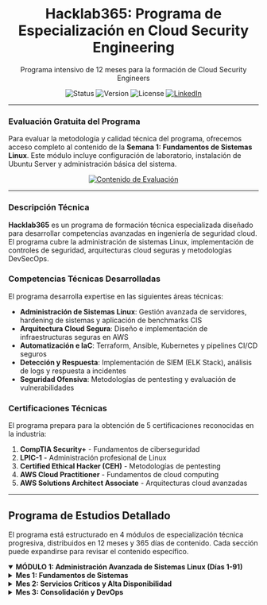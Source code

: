 <!-- 
    ### NOTAS TÉCNICAS ###
    1.  README.md optimizado para profesionales de IT y ciberseguridad
    2.  Diseño minimalista y funcional
    3.  Estructura técnica profesional
-->

<div align="center">
  <!-- <img src="./assets/hacklab365-logo.png" alt="Hacklab365" width="180"/> -->
  <h1>Hacklab365: Programa de Especialización en Cloud Security Engineering</h1>
  <p>
    Programa intensivo de 12 meses para la formación de Cloud Security Engineers
  </p>
</div>

<div align="center">
  <img src="https://img.shields.io/badge/Status-Production_Ready-success" alt="Status">
  <img src="https://img.shields.io/badge/Version-2025.1.0-blue" alt="Version">
  <img src="https://img.shields.io/badge/License-Proprietary-red" alt="License">
  <a href="https://www.linkedin.com/in/tu-perfil/">
    <img src="https://img.shields.io/badge/Contact-LinkedIn-0077B5" alt="LinkedIn">
  </a>
</div>

---

### Evaluación Gratuita del Programa

Para evaluar la metodología y calidad técnica del programa, ofrecemos acceso completo al contenido de la **Semana 1: Fundamentos de Sistemas Linux**. Este módulo incluye configuración de laboratorio, instalación de Ubuntu Server y administración básica del sistema.

<div align="center">
  <a href="#semana-1-contenido-de-evaluación">
    <img src="https://img.shields.io/badge/Acceder_al_Contenido_de_Evaluación-2E8B57?style=flat&logo=linux" alt="Contenido de Evaluación">
  </a>
</div>

---

### Descripción Técnica

**Hacklab365** es un programa de formación técnica especializada diseñado para desarrollar competencias avanzadas en ingeniería de seguridad cloud. El programa cubre la administración de sistemas Linux, implementación de controles de seguridad, arquitecturas cloud seguras y metodologías DevSecOps.

### Competencias Técnicas Desarrolladas

El programa desarrolla expertise en las siguientes áreas técnicas:

- **Administración de Sistemas Linux**: Gestión avanzada de servidores, hardening de sistemas y aplicación de benchmarks CIS
- **Arquitectura Cloud Segura**: Diseño e implementación de infraestructuras seguras en AWS
- **Automatización e IaC**: Terraform, Ansible, Kubernetes y pipelines CI/CD seguros  
- **Detección y Respuesta**: Implementación de SIEM (ELK Stack), análisis de logs y respuesta a incidentes
- **Seguridad Ofensiva**: Metodologías de pentesting y evaluación de vulnerabilidades

### Certificaciones Técnicas

El programa prepara para la obtención de 5 certificaciones reconocidas en la industria:

1. **CompTIA Security+** - Fundamentos de ciberseguridad
2. **LPIC-1** - Administración profesional de Linux  
3. **Certified Ethical Hacker (CEH)** - Metodologías de pentesting
4. **AWS Cloud Practitioner** - Fundamentos de cloud computing
5. **AWS Solutions Architect Associate** - Arquitecturas cloud avanzadas

---

## Programa de Estudios Detallado

El programa está estructurado en 4 módulos de especialización técnica progresiva, distribuidos en 12 meses y 365 días de contenido. Cada sección puede expandirse para revisar el contenido específico.

<details open>
<summary><strong>MÓDULO 1: Administración Avanzada de Sistemas Linux (Días 1-91)</strong></summary>

<details>
<summary><strong>Mes 1: Fundamentos de Sistemas</strong></summary>

<details>
<summary>Día 1: Configuración del entorno de laboratorio</summary>

- Instalación de VirtualBox/VMware
- Descarga de Ubuntu Server 22.04 LTS  
- Creación de primera máquina virtual (4GB RAM, 50GB disco)
- Configuración inicial del entorno de desarrollo

</details>

<details>
<summary>Día 2: Instalación y configuración inicial</summary>

- Instalación de Ubuntu Server 22.04 LTS
- Configuración inicial de usuario, red y SSH
- Primeros comandos básicos del sistema
- Verificación de conectividad y acceso remoto

</details>

<details>
<summary>Día 3: Administración básica del sistema</summary>

- Estructura del filesystem Linux (FHS)
- Comandos básicos: ls, cd, pwd, mkdir, rmdir
- Gestión de archivos: cp, mv, rm, find
- Navegación y manipulación del sistema de archivos

</details>

<details>
<summary>Día 4: Permisos y usuarios básicos</summary>

- Sistema de permisos Linux (rwx)
- Comandos chmod, chown, chgrp
- Usuarios y grupos básicos: useradd, usermod, groups
- Gestión de cuentas y control de acceso

</details>

<details>
<summary>Día 5: Administración de paquetes</summary>

- APT: apt update, apt upgrade, apt install
- Gestión de repositorios
- Instalación de software básico
- Mantenimiento del sistema de paquetes

</details>

<details>
<summary>Día 6: Servicios del sistema</summary>

- Systemd: systemctl, service management
- Habilitación y deshabilitación de servicios
- Logs del sistema: journalctl
- Gestión del estado de servicios

</details>

<details>
<summary>Día 7: Repaso y laboratorio</summary>

- Práctica integradora de la semana
- Configuración de servidor base completo
- Documentación de procedimientos
- Validación de conocimientos adquiridos

</details>

<details>
<summary>Día 8: Redes en Linux I</summary>

- Configuración de interfaces de red
- Netplan configuration
- Comandos: ip, ifconfig, netstat
- Diagnóstico básico de conectividad

</details>

<details>
<summary>Día 9: Redes en Linux II</summary>

- Configuración DNS: resolv.conf
- Routing básico
- Troubleshooting de red: ping, traceroute, nslookup
- Análisis de conectividad de red

</details>

<details>
<summary>Día 10: SSH avanzado</summary>

- Configuración segura de SSH
- Generación e instalación de llaves SSH
- Configuración de cliente SSH: .ssh/config
- Hardening básico de acceso remoto

</details>

<details>
<summary>Día 11: Firewall básico</summary>

- UFW (Uncomplicated Firewall)
- Reglas básicas de firewall
- Configuración de puertos
- Políticas de seguridad de red

</details>

<details>
<summary>Día 12: Almacenamiento I</summary>

- Gestión de discos: fdisk, lsblk
- Sistemas de archivos: ext4, xfs
- Montaje y unmount
- Administración básica de almacenamiento

</details>

<details>
<summary>Día 13: LVM (Logical Volume Manager)</summary>

- Conceptos: PV, VG, LV
- Creación y gestión de volúmenes lógicos
- Redimensionado de volúmenes
- Gestión avanzada de almacenamiento

</details>

<details>
<summary>Día 14: Laboratorio integrado semana 2</summary>

- Configuración de red completa
- SSH hardening implementado
- LVM configurado
- Integración de componentes de red y almacenamiento

</details>

<details>
<summary>Día 15: Servicios web I - Apache</summary>

- Instalación de Apache2
- Configuración de virtual hosts
- Módulos básicos
- Configuración de servidor web

</details>

<details>
<summary>Día 16: Servicios web II - Nginx</summary>

- Instalación y configuración de Nginx
- Proxy reverse básico
- Load balancing básico
- Comparación con Apache

</details>

<details>
<summary>Día 17: Bases de datos I - MySQL</summary>

- Instalación de MySQL/MariaDB
- Configuración segura
- Usuarios y permisos de BD
- Administración básica de bases de datos

</details>

<details>
<summary>Día 18: Bases de datos II - PostgreSQL</summary>

- Instalación de PostgreSQL
- Configuración básica
- Backup y restore
- Gestión de bases de datos PostgreSQL

</details>

<details>
<summary>Día 19: PHP y stack LAMP</summary>

- Instalación de PHP 8.x
- Configuración de stack LAMP
- Pruebas de funcionamiento
- Integración de componentes web

</details>

<details>
<summary>Día 20: Automatización I - Cron</summary>

- Configuración de crontab
- Scripts de automatización
- Tareas programadas
- Automatización de mantenimiento

</details>

<details>
<summary>Día 21: Laboratorio LAMP completo</summary>

- Despliegue de aplicación web completa
- Stack LAMP funcional
- Documentación de implementación
- Validación de funcionalidad

</details>

<details>
<summary>Día 22: Monitorización I - Básica</summary>

- Comandos de monitorización: top, htop, iotop
- Análisis de performance
- Identificación de cuellos de botella
- Diagnóstico de rendimiento del sistema

</details>

<details>
<summary>Día 23: Logs del sistema</summary>

- Análisis de logs: /var/log
- Configuración de rsyslog
- Rotación de logs: logrotate
- Gestión centralizada de logs

</details>

<details>
<summary>Día 24: Backup y restauración</summary>

- Estrategias de backup
- Scripts de backup automático
- Pruebas de restauración
- Planificación de recuperación

</details>

<details>
<summary>Día 25: Scripting bash I</summary>

- Fundamentos de bash scripting
- Variables y condicionales
- Bucles básicos
- Estructura de scripts

</details>

<details>
<summary>Día 26: Scripting bash II</summary>

- Funciones en bash
- Manejo de argumentos
- Error handling
- Scripts avanzados

</details>

<details>
<summary>Día 27: Automatización avanzada</summary>

- Scripts de administración
- Deployment automático
- Configuración automatizada
- Herramientas de automatización

</details>

<details>
<summary>Día 28: Examen del mes 1</summary>

- Evaluación práctica completa
- Despliegue de servidor desde cero
- Documentación final
- Validación de competencias del primer mes

</details>

</details>

<details>
<summary><strong>Mes 2: Servicios Críticos y Alta Disponibilidad</strong></summary>

<details>
<summary>Día 29: Introducción a contenedores</summary>

- Conceptos básicos de Docker
- Instalación de Docker
- Primeros contenedores
- Fundamentos de containerización

</details>

<details>
<summary>Día 30: Docker básico</summary>

- Creación de Dockerfiles
- Gestión de imágenes Docker
- Ciclo de vida de contenedores
- Operaciones básicas con contenedores

</details>

<details>
<summary>Día 31: Docker avanzado</summary>

- Gestión de volúmenes Docker
- Redes de contenedores
- Aplicaciones multi-contenedor
- Configuración avanzada

</details>

<details>
<summary>Día 32: Docker Compose</summary>

- Estructura de docker-compose.yml
- Orquestación de servicios
- Variables de entorno
- Gestión de stacks de aplicaciones

</details>

<details>
<summary>Día 33: Migración a contenedores</summary>

- Containerización de stack LAMP
- Bases de datos en contenedores
- Almacenamiento persistente
- Migración de aplicaciones tradicionales

</details>

<details>
<summary>Día 34: Container registry</summary>

- Uso de Docker Hub
- Configuración de registro privado
- Escaneo de seguridad de imágenes
- Gestión de repositorios de contenedores

</details>

<details>
<summary>Día 35: Laboratorio Docker</summary>

- Stack completo containerizado
- Despliegue con docker-compose
- Testing y validación
- Documentación de la implementación

</details>

<details>
<summary>Día 36: Alta disponibilidad I</summary>

- Conceptos de Alta Disponibilidad
- Load balancers
- Health checks
- Arquitecturas resilientes

</details>

<details>
<summary>Día 37: HAProxy configuración</summary>

- Instalación de HAProxy
- Configuración de backends
- Terminación SSL
- Balanceo de carga avanzado

</details>

<details>
<summary>Día 38: Nginx como load balancer</summary>

- Configuración de upstreams
- Algoritmos de load balancing
- Configuración de failover
- Optimización de rendimiento

</details>

<details>
<summary>Día 39: Base de datos HA</summary>

- Replicación MySQL
- Configuración Master-Slave
- Testing de failover
- Alta disponibilidad de datos

</details>

<details>
<summary>Día 40: Clustering básico</summary>

- Introducción a Pacemaker/Corosync
- Gestión de recursos de cluster
- Prevención de split-brain
- Configuración de cluster básico

</details>

<details>
<summary>Día 41: Monitorización II - Nagios</summary>

- Instalación de Nagios
- Monitorización de hosts y servicios
- Configuración de notificaciones
- Dashboards de monitorización

</details>

<details>
<summary>Día 42: Laboratorio HA</summary>

- Cluster de 3 nodos funcional
- Load balancer configurado
- Monitorización activa
- Validación de alta disponibilidad

</details>

<details>
<summary>Día 43: Instalación de Zabbix</summary>

- Configuración del servidor Zabbix
- Configuración de agentes
- Configuración de interfaz web
- Arquitectura de monitorización

</details>

<details>
<summary>Día 44: Zabbix configuración</summary>

- Creación de templates
- Configuración de triggers y acciones
- Personalización de dashboards
- Configuración avanzada de monitorización

</details>

<details>
<summary>Día 45: Métricas avanzadas</summary>

- Colección de métricas personalizadas
- Monitorización de performance
- Planificación de capacidad
- Análisis de tendencias

</details>

<details>
<summary>Día 46: Sistemas de alertas</summary>

- Notificaciones por email
- Integración con Slack
- Procedimientos de escalado
- Gestión de alertas

</details>

<details>
<summary>Día 47: Log management</summary>

- Logging centralizado
- Introducción al stack ELK
- Análisis básico de logs
- Correlación de eventos

</details>

<details>
<summary>Día 48: Performance tuning</summary>

- Optimización del sistema
- Tuning de bases de datos
- Optimización de servidor web
- Mejora del rendimiento general

</details>

<details>
<summary>Día 49: Laboratorio monitoring</summary>

- Zabbix completamente configurado
- Dashboards personalizados
- Testing de alertas
- Validación del sistema de monitorización

</details>

<details>
<summary>Día 50: Introducción a Kubernetes</summary>

- Conceptos de K8s: Pods, Services
- Instalación de Minikube
- Primeros pods
- Arquitectura de Kubernetes

</details>

<details>
<summary>Día 51: Objetos básicos de Kubernetes</summary>

- Pods, Services, Deployments
- Manifiestos YAML
- Comandos kubectl
- Gestión de objetos K8s

</details>

<details>
<summary>Día 52: Redes en K8s</summary>

- Tipos de servicios
- Ingress controllers
- Políticas de red básicas
- Conectividad en Kubernetes

</details>

<details>
<summary>Día 53: Almacenamiento en K8s</summary>

- Persistent Volumes
- Storage Classes
- StatefulSets básicos
- Gestión de almacenamiento persistente

</details>

<details>
<summary>Día 54: Despliegue de aplicaciones</summary>

- Despliegue de LAMP en K8s
- ConfigMaps y Secrets
- Gestión de entorno
- Configuración de aplicaciones

</details>

<details>
<summary>Día 55: Monitorización en K8s</summary>

- Introducción a Prometheus
- Dashboards de Grafana
- Monitorización de cluster
- Métricas de Kubernetes

</details>

<details>
<summary>Día 56: Laboratorio K8s</summary>

- Stack de aplicación completo
- Monitorización configurada
- Testing y validación
- Documentación de despliegue

</details>

</details>

<details>
<summary><strong>Mes 3: Consolidación y DevOps</strong></summary>

<details>
<summary>Día 57: Repaso integral meses 1-2</summary>

- Revisión de conceptos clave
- Identificación de gaps de conocimiento
- Planificación de consolidación
- Preparación para proyecto integrador

</details>

<details>
<summary>Día 58: Proyecto integrador I</summary>

- Diseño de arquitectura completa
- Especificaciones técnicas
- Planificación de implementación
- Documentación de requisitos

</details>

<details>
<summary>Día 59: Proyecto integrador II</summary>

- Setup de infraestructura base
- Configuración de red
- Hardening básico de seguridad
- Implementación de base

</details>

<details>
<summary>Día 60: Proyecto integrador III</summary>

- Despliegue de servicios
- Configuración de base de datos
- Configuración de stack web
- Integración de componentes

</details>

<details>
<summary>Día 61: Proyecto integrador IV</summary>

- Containerización completa
- Configuración de orquestación
- Testing de integración
- Validación de funcionalidad

</details>

<details>
<summary>Día 62: Proyecto integrador V</summary>

- Implementación de monitorización
- Configuración de alertas
- Optimización de performance
- Ajuste fino del sistema

</details>

<details>
<summary>Día 63: Documentación proyecto</summary>

- Documentación técnica
- Creación de runbooks
- Procedimientos de disaster recovery
- Documentación operacional

</details>

<details>
<summary>Día 64: Introducción DevOps</summary>

- Conceptos de CI/CD
- Fundamentos de GitLab/GitHub
- Mejores prácticas de control de versiones
- Cultura DevOps

</details>

<details>
<summary>Día 65: GitLab CI/CD</summary>

- Creación de pipelines
- Configuración YAML
- Testing automatizado
- Integración continua

</details>

<details>
<summary>Día 66: Infrastructure as Code intro</summary>

- Fundamentos de Terraform
- Introducción a Ansible
- Gestión de configuración
- Principios de IaC

</details>

<details>
<summary>Día 67: Ansible playbooks</summary>

- Gestión de inventario
- Estructura de playbooks
- Automatización de tareas
- Gestión de configuración

</details>

<details>
<summary>Día 68: Terraform básico</summary>

- Configuración de providers
- Gestión de recursos
- Gestión de estado
- Infraestructura como código

</details>

<details>
<summary>Día 69: Automated deployment</summary>

- Pipeline con deployment
- Provisioning de infraestructura
- Despliegue de aplicaciones
- Automatización end-to-end

</details>

<details>
<summary>Día 70: Laboratorio DevOps</summary>

- Pipeline CI/CD completo
- Infraestructura automatizada
- Testing de deployment
- Validación de automatización

</details>

<details>
<summary>Día 71: Troubleshooting avanzado</summary>

- Técnicas de diagnóstico
- Problemas de performance
- Problemas de red
- Metodologías de resolución

</details>

<details>
<summary>Día 72: Disaster recovery</summary>

- Estrategias de backup
- Procedimientos de recovery
- Planificación de RTO/RPO
- Continuidad del negocio

</details>

<details>
<summary>Día 73: Security hardening I</summary>

- Introducción a benchmarks CIS
- Hardening del sistema
- Hardening de servicios
- Controles de seguridad

</details>

<details>
<summary>Día 74: Security hardening II</summary>

- Seguridad de red
- Controles de acceso
- Logging de auditoría
- Implementación de controles

</details>

<details>
<summary>Día 75: Compliance básico</summary>

- Requisitos regulatorios
- Preparación para auditorías
- Requisitos de documentación
- Frameworks de compliance

</details>

<details>
<summary>Día 76: Preparación proyecto final</summary>

- Revisión de arquitectura
- Assessment de seguridad
- Validación de performance
- Preparación para evaluación

</details>

<details>
<summary>Día 77: Evaluación Trimestre 1</summary>

- Demo completa de infraestructura
- Revisión de documentación
- Assessment de habilidades
- Validación de competencias del primer trimestre

</details>

</details>

</details>
